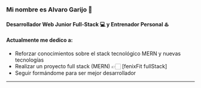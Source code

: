 ### Mi nombre es Alvaro Garijo 👋
#### Desarrollador Web Junior Full-Stack 💻  y Entrenador Personal ♨️


#### Actualmente me dedico a:


- Reforzar conocimientos sobre el stack tecnológico MERN y nuevas tecnologías 
- Realizar un proyecto full stack (MERN) 👉🏻 [fenixFit fullStack]
- Seguir formándome para ser mejor desarrollador 
___

<p>

<img src="https://encrypted-tbn0.gstatic.com/images?q=tbn:ANd9GcQ_tYaggzZtrVKys9HdormuKkMqVJq-MEAmAurUaMaeC-rVeFQ6b5Q2m6S1liToWzmADjY&usqp=CAU" alt="">
<img src="https://cdn.dribbble.com/users/66221/screenshots/1655593/html5.png" alt="">
<img src="https://soydigital.com/wp-content/uploads/2020/05/CSS3.jpg" alt="">
<img src="https://ih1.redbubble.net/image.726903102.2890/pp,840x830-pad,1000x1000,f8f8f8.u1.jpg" alt="">
<img src="https://www.muylinux.com/wp-content/uploads/2019/01/mongodb.png" alt="">

</p>
